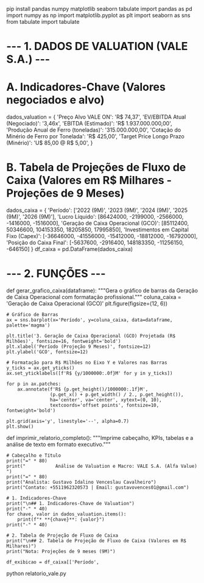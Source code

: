 pip install pandas numpy matplotlib seaborn tabulate
import pandas as pd
import numpy as np
import matplotlib.pyplot as plt
import seaborn as sns
from tabulate import tabulate

# --- 1. DADOS DE VALUATION (VALE S.A.) ---

# A. Indicadores-Chave (Valores negociados e alvo)
dados_valuation = {
    'Preço Alvo VALE ON': 'R$ 74,37',
    'EV/EBITDA Atual (Negociado)': '3,46x',
    'EBITDA (Estimado)': 'R$ 1.937.000.000,00',
    'Produção Anual de Ferro (toneladas)': '315.000.000,00',
    'Cotação do Minério de Ferro por Tonelada': 'R$ 425,00',
    'Target Price Longo Prazo (Minério)': 'U$ 85,00 @ R$ 5,00',
}

# B. Tabela de Projeções de Fluxo de Caixa (Valores em R$ Milhares - Projeções de 9 Meses)
dados_caixa = {
    'Período': ['2022 (9M)', '2023 (9M)', '2024 (9M)', '2025 (9M)', '2026 (9M)'],
    'Lucro Líquido': [86424000, -2199000, -2566000, -1416000, -1516000],
    'Geração de Caixa Operacional (GCO)': [85112400, 50346600, 104153350, 18205850, 17995850],
    'Investimentos em Capital Fixo (Capex)': [-36646000, -41556000, -15412000, -18812000, -16792000],
    'Posição do Caixa Final': [-5637600, -2916400, 148183350, -11256150, -646150]
}
df_caixa = pd.DataFrame(dados_caixa)

# --- 2. FUNÇÕES ---

def gerar_grafico_caixa(dataframe):
    """Gera o gráfico de barras da Geração de Caixa Operacional com formatação profissional."""
    coluna_caixa = 'Geração de Caixa Operacional (GCO)'
    plt.figure(figsize=(12, 6))
    
    # Gráfico de Barras
    ax = sns.barplot(x='Período', y=coluna_caixa, data=dataframe, palette='magma')

    plt.title('3. Geração de Caixa Operacional (GCO) Projetada (R$ Milhões)', fontsize=16, fontweight='bold')
    plt.xlabel('Período (Projeção 9 Meses)', fontsize=12)
    plt.ylabel('GCO', fontsize=12)

    # Formatação para R$ Milhões no Eixo Y e Valores nas Barras
    y_ticks = ax.get_yticks()
    ax.set_yticklabels([f'R$ {y/1000000:.0f}M' for y in y_ticks])

    for p in ax.patches:
        ax.annotate(f'R$ {p.get_height()/1000000:.1f}M', 
                    (p.get_x() + p.get_width() / 2., p.get_height()), 
                    ha='center', va='center', xytext=(0, 10), 
                    textcoords='offset points', fontsize=10, fontweight='bold')

    plt.grid(axis='y', linestyle='--', alpha=0.7)
    plt.show()

def imprimir_relatorio_completo():
    """Imprime cabeçalho, KPIs, tabelas e a análise de texto em formato executivo."""
    
    # Cabeçalho e Título
    print("=" * 80)
    print("           Análise de Valuation e Macro: VALE S.A. (Alfa Value)           ")
    print("=" * 80)
    print("Analista: Gustavo Idalino Venceslau Cavalheiro")
    print("Contato: +5511962320573 | Email: gustavovences01@gmail.com")
    
    # 1. Indicadores-Chave
    print("\n## 1. Indicadores-Chave de Valuation")
    print("-" * 40)
    for chave, valor in dados_valuation.items():
        print(f"* **{chave}**: {valor}")
    print("-" * 40)

    # 2. Tabela de Projeção de Fluxo de Caixa
    print("\n## 2. Tabela de Projeção de Fluxo de Caixa (Valores em R$ Milhares)")
    print("Nota: Projeções de 9 meses (9M)")
    
    df_exibicao = df_caixa[['Período',
python relatorio_vale.py
